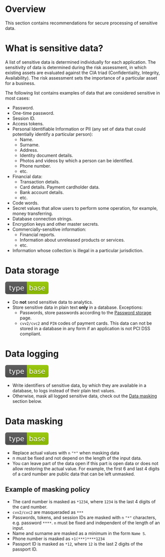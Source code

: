 # Overview

This section contains recommendations for secure processing of sensitive data.

# What is sensitive data?

A list of sensitive data is determined individually for each application. The sensitivity of data is determined during the risk assessment, in which existing assets are evaluated against the CIA triad (Confidentiality, Integrity, Availability). The risk assessment sets the importance of a particular asset for a business.

The following list contains examples of data that are considered sensitive in most cases:

- Password.
- One-time password.
- Session ID.
- Access tokens.
- Personal Identifiable Information or PII (any set of data that could potentially identify a particular person):
    - Name.
    - Surname.
    - Address.
    - Identity document details.
    - Photos and videos by which a person can be identified.
    - Phone number.
    - etc.
- Financial data:
    - Transaction details.
    - Card details.
Payment cardholder data.
    - Bank account details.
    - etc.
- Code words.
- Secret values that allow users to perform some operation, for example, money transferring.
- Database connection strings.
- Encryption keys and other master secrets.
- Commercially-sensitive information:
    - Financial reports.
    - Information about unreleased products or services.
    - etc.
- Information whose collection is illegal in a particular jurisdiction.

# Data storage

<div align="left">
<img src="/.gitbook/assets/type-base-icon.svg">
</div>

- Do **not** send sensitive data to analytics.
- Store sensitive data in plain text **only** in a database. Exceptions:
    - Passwords, store passwords according to the [Password storage](/Web%20Application/Authentication/Authentication%20with%20loging%20and%20password/password-storage.md) page.
    - `cvv2/cvc2` and `PIN` codes of payment cards. This data can not be stored in a database in any form if an application is not PCI DSS compliant.

# Data logging

<div align="left">
<img src="/.gitbook/assets/type-base-icon.svg">
</div>

- Write identifiers of sensitive data, by which they are available in a database, to logs instead of their plain text values.
- Otherwise, mask all logged sensitive data, check out the [Data masking](#data-masking) section below.

# Data masking

<div align="left">
<img src="/.gitbook/assets/type-base-icon.svg">
</div>

- Replace actual values with `n` `"*"` when masking data
- n must be fixed and not depend on the length of the input data.
- You can leave part of the data open if this part is open data or does not allow restoring the actual value. For example, the
first 6 and last 4 digits of a card number are public data that can be left unmasked.

## Example of masking policy

- The card number is masked as `*1234`, where `1234` is the last 4 digits of the card number.
- `cvv2/cvc2` are masqueraded as `***`
- Passwords, tokens, and session IDs are masked with `n` `"*"` characters, e.g. password `****`. `n` must be fixed and independent of the length of an input.
- Name and surname are masked as a minimum in the form `Name S`.
- Phone number is masked as `+1(***)****1234`
- Passport ID is masked as `*12`, where `12` is the last 2 digits of the passport ID.
